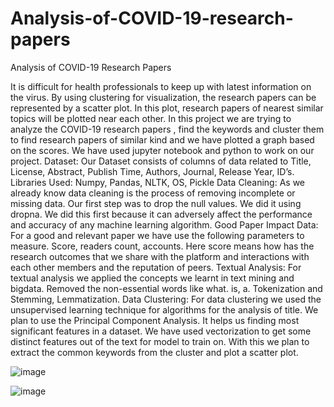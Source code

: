 # Analysis-of-COVID-19-research-papers

Analysis of COVID-19 Research Papers

It is difficult for health professionals to keep up with latest information on the virus. By using clustering for visualization, the research papers can be represented by a scatter plot. In this plot, research papers of nearest similar topics will be plotted near each other. In this project we are trying to analyze the COVID-19 research papers , find the keywords and cluster them to find research papers of similar kind and we have plotted a graph based on the scores. We have used jupyter notebook and python to work on our project.
Dataset:
Our Dataset consists of columns of data related to Title, License, Abstract, Publish Time, Authors, Journal, Release Year, ID’s.
Libraries Used:
Numpy, Pandas, NLTK, OS, Pickle
Data Cleaning:
As we already know data cleaning is the process of removing incomplete or missing data. Our first step was to drop the null values. We did it using dropna. We did this first because it can adversely affect the performance and accuracy of any machine learning algorithm.
Good Paper Impact Data:
For a good and relevant paper we have use the following parameters to measure. Score, readers count, accounts. Here score means how has the research outcomes that we share with the platform and interactions with each other members and the reputation of peers.
Textual Analysis:
For textual analysis we applied the concepts we learnt in text mining and bigdata. Removed the non-essential words like what. is, a. Tokenization and Stemming, Lemmatization.
Data Clustering:
For data clustering we used the unsupervised learning technique for algorithms for the analysis of title. We plan to use the Principal Component Analysis. It helps us finding most significant features in a dataset. We have used vectorization to get some distinct features out of the text for model to train on. With this we plan to extract the common keywords from the cluster and plot a scatter plot.

![image](https://github.com/VJ1133/Analysis-of-COVID-19-research-papers/assets/123354858/6f4f2c13-5aa0-4c7f-a71e-28152e11f599)

![image](https://github.com/VJ1133/Analysis-of-COVID-19-research-papers/assets/123354858/582d8326-21fb-4b5e-90f9-57b5c5fc99a7)

